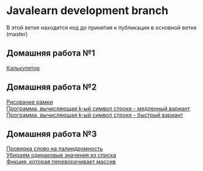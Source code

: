 # Javalearn development branch
В этой ветке находится код до принятия к публикации в основной ветке (master)<br/>
## Домашняя работа №1<br/>
[Калькулятор](src/com/javalearn/homework/Calculator.java)<br/>
## Домашняя работа №2<br/>
[Рисование рамки](src/com/javalearn/homework/Border.java)<br/>
[Программа, вычисляющая k-ый символ строки - медленный вариант](src/com/javalearn/homework/Kth.java)<br/>
[Программа, вычисляющая k-ый символ строки - быстрый вариант](src/com/javalearn/homework/Kth1.java)<br/>
## Домашняя работа №3<br/>
[Проверка слово на палиндромность](src/com/javalearn/homework/Palindrome.java)<br/>
[Убираем одинаковые значения из списка](src/com/javalearn/homework/UniqArray.java)<br/>
[Фнкция, которая переворачивает массив](src/com/javalearn/homework/SwapArray.java)<br/>
